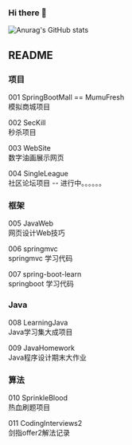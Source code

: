 ### Hi there 👋

![Anurag's GitHub stats](https://github-readme-stats.vercel.app/api?username=Yangxiaohan0120&show_icons=true&theme=dracula)

<!--
[![Top Langs](https://github-readme-stats.vercel.app/api/top-langs/?username=Yangxiaohan0120)](https://github.com/anuraghazra/github-readme-stats)
-->


<!--
**Yangxiaohan0120/Yangxiaohan0120** is a ✨ _special_ ✨ repository because its `README.md` (this file) appears on your GitHub profile.

Here are some ideas to get you started:

- 🔭 I’m currently working on ...
- 🌱 I’m currently learning ...
- 👯 I’m looking to collaborate on ...
- 🤔 I’m looking for help with ...
- 💬 Ask me about ...
- 📫 How to reach me: ...
- 😄 Pronouns: ...
- ⚡ Fun fact: ...
-->


## README

### 项目

001 SpringBootMall == MumuFresh <br>
模拟商城项目

002 SecKill <br>
秒杀项目

003 WebSite <br> 
数字油画展示网页

004 SingleLeague <br>
社区论坛项目 -- 进行中。。。。。。

### 框架

005 JavaWeb <br>
网页设计Web技巧


006 springmvc <br>
springmvc 学习代码

007 spring-boot-learn <br>
springboot 学习代码

### Java

008 LearningJava <br>
Java学习集大成项目

009 JavaHomework <br>
Java程序设计期末大作业

### 算法

010 SprinkleBlood <br>
热血刷题项目

011 CodingInterviews2 <br>
剑指offer2解法记录
